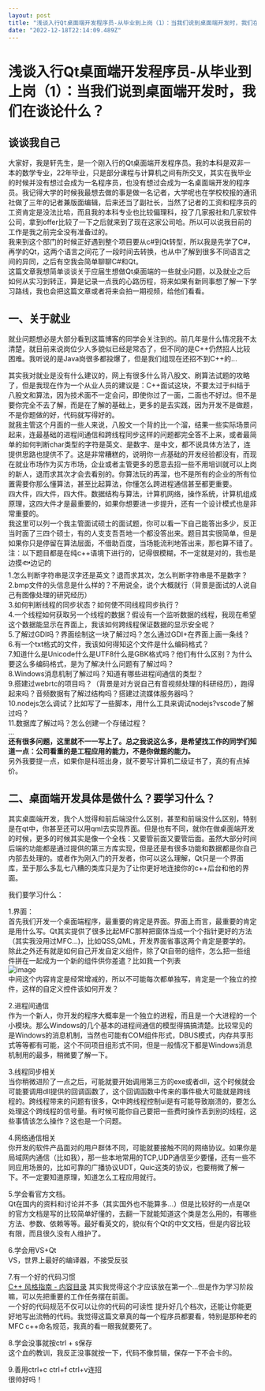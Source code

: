 ```yaml
---
layout: post
title: "浅谈入行Qt桌面端开发程序员-从毕业到上岗（1）：当我们说到桌面端开发时，我们在谈论什么？"
date: "2022-12-18T22:14:09.489Z"
---
```

浅谈入行Qt桌面端开发程序员-从毕业到上岗（1）：当我们说到桌面端开发时，我们在谈论什么？
=============================================

谈谈我自己
-----

大家好，我是轩先生，是一个刚入行的Qt桌面端开发程序员。我的本科是双非一本的数学专业，22年毕业，只是部分课程与计算机之间有所交叉，其实在我毕业的时候并没有想过会成为一名程序员，也没有想过会成为一名桌面端开发的程序员。我记得大学的时候我最想去做的事是做一名记者，大学呢也在学校校报的通讯社做了三年的记者兼版面编辑，后来还当了副社长，当然了记者的工资和程序员的工资肯定是没法比哈，而且我的本科专业也比较偏理科，投了几家报社和几家软件公司，拿到offer比较了一下之后就来到了现在这家公司哈。所以可以说我目前的工作是我之前完全没有准备过的。  
我来到这个部门的时候正好遇到整个项目要从c#到Qt转型，所以我是先学了C#，再学的Qt，这两个语言之间花了一段时间去转换，也从中了解到很多不同语言之间的异同，之后有空我会简单聊聊C#和Qt。  
这篇文章我想简单谈谈关于应届生想做Qt桌面端的一些就业问题，以及就业之后如何从实习到转正，算是记录一点我的心路历程，将来如果有新同事想了解一下学习路线，我也会把这篇文章或者将来会拍一期视频，给他们看看。

一、关于就业
------

就业问题想必是大部分看到这篇博客的同学会关注到的。前几年是什么情况我不太清楚，就目前来说岗位少人多貌似已经是常态了，但不同的是C++仍然招人比较困难。我听说的是Java岗很多都投爆了，但是我们组现在还招不到C++的...

其实我对就业是没有什么建议的，网上有很多什么背八股文、刷算法试题的攻略了，但是我现在作为一个从业人员的建议是：C++面试这块，不要太过于纠结于八股文和算法，因为技术面不一定会问，即使你过了一面，二面也不好过。但不是要你完全不去了解，而是在了解的基础上，更多的是去实践，因为开发不是做题，不是你题做的好，代码就写得好的。  
就我主管这个月面的一些人来说，八股文一个背的比一个溜，结果一些实际场景问起来，连最基础的进程间通信和跨线程同步这样的问题都完全答不上来，或者最简单的如何判断char类型的字符是英文、是数字、是中文，都不说具体方法了，连提供思路也提供不了。这是非常糟糕的，说明你一点基础的开发经验都没有，而现在就业市场作为买方市场，企业或者主管更多的愿意去招一些不用培训就可以上岗的新人，退而求其次才会去看别的。你算法玩的再溜，也不是所有的企业的所有位置需要你那么懂算法，甚至比起算法，你懂怎么跨进程通信甚至都更重要。  
四大件，四大件，四大件。数据结构与算法，计算机网络，操作系统，计算机组成原理，这四大件才是最重要的，如果你想要进一步提升，还有一个设计模式也是非常重要的。  
我这里可以列一个我主管面试硕士的面试题，你可以看一下自己能答出多少，反正当时面了三四个硕士，有的人支支吾吾地一个都没答出来。题目其实很简单，但是如果你只是停留在算法层面，不借助百度，当场能流利地答出来，那也算不错了。  
注：以下题目都是在纯c++语境下进行的，记得很模糊，不一定就是对的，我也是边摸🐟边记的  
1.怎么判断字符串是汉字还是英文？退而求其次，怎么判断字符串是不是数字？  
2.bmp文件的头信息是什么样的？不用说全，说个大概就行（背景是面试的人说自己有图像处理的研究经历）  
3.如何判断线程的同步状态？如何使不同线程同步执行？  
4.一个线程如何获取另一个线程的数据？假设有一个监听数据的线程，我现在希望这个数据能显示在界面上，我该如何跨线程保证数据的显示安全呢？  
5.了解过GDI吗？界面绘制这一块了解过吗？怎么通过GDI+在界面上画一条线？  
6.有一个txt格式的文件，我该如何得知这个文件是什么编码格式？  
7.知道什么是Unicode什么是UTF8什么是GBK格式吗？他们有什么区别？为什么要这么多编码格式，是为了解决什么问题有了解过吗？  
8.Windows消息机制了解过吗？知道有哪些进程间通信的类型？  
9.搭建过webrtc的项目吗？（背景是对方说自己有音视频处理的科研经历），跑得起来吗？音频数据有了解过结构吗？搭建过流媒体服务器吗？  
10.nodejs怎么调试？比如写了一些脚本，用什么工具来调试nodejs?vscode了解过吗？  
11.数据库了解过吗？怎么创建一个存储过程？  
...  
**还有很多问题，这里就不一一写上了。总之我说这么多，是希望找工作的同学们知道一点：公司看重的是工程应用的能力，不是你做题的能力。**  
另外我要提一点，如果你是科班出身，就不要写计算机二级证书了，真的有点掉价。

二、桌面端开发具体是做什么？要学习什么？
--------------------

其实桌面端开发，我个人觉得和前后端没什么区别，甚至和前端没什么区别，特别是在qt中，你甚至还可以用qml去实现界面。但是也有不同，就你在做桌面端开发的时候，更多的时候其实是像一个全栈：又要管前面又要管后面。虽然大部分时间后端的功能都是通过提供的第三方库实现，但是还是有很多功能和数据都是你自己内部去处理的。或者作为刚入门的开发者，你可以这么理解，Qt只是一个界面库，至于那么多乱七八糟的类库只是为了让你更好地连接你的c++后台和他的界面。

我们要学习什么：

1.界面：  
首先我们开发一个桌面端程序，最重要的肯定是界面。界面上而言，最重要的肯定是用什么写。Qt其实提供了很多比起MFC那种把窗体当成一个个指针更好的方法（其实我没用过MFC...)，比如QSS,QML，开发界面省事这两个肯定是要学的。  
除此之外还有就是如何自己开发自定义组件，除了Qt自带的组件，怎么把一些组件拼在一起成为一个新的组件供你差遣？比如我一个列表  
![image](https://img2023.cnblogs.com/blog/3013923/202212/3013923-20221218172656278-596300760.png)  
中间这个内容肯定是经常增减的，所以不可能每次都单独写，肯定是一个独立的控件，这样的自定义控件该如何开发？

2.进程间通信  
作为一个新人，你开发的程序大概率是一个独立的进程，而且是一个大进程的一个小模块。那么Windows的几个基本的进程间通信的模型得搞搞清楚。比较常见的是Windows的消息机制，当然也可能有COM组件形式，DBUS模式，内存共享形式等等都有可能，这个不同项目组形式不同，但是一般情况下都是Windows消息机制用的最多，稍微要了解一下。

3.线程同步相关  
当你稍微进阶了一点之后，可能就要开始调用第三方的exe或者dll，这个时候就会可能要调用dll提供的回调函数了，这个回调函数中传来的事件极大可能就是跨线程的。跨线程带来的问题有很多，Qt中跨线程控制ui是有可能导致崩溃的，要怎么处理这个跨线程的信号量。有时候可能你自己要把一些费时操作丢到别的线程，这些事情该怎么操作？这也是一个问题。

4.网络通信相关  
你开发的软件产品面对的用户群体不同，可能就要接触不同的网络协议。如果你是局域网内通信（比如我），那一些本地常用的TCP,UDP通信至少要懂，还有一些不同应用场景的，比如可靠的广播协议UDT，Quic这类的协议，也要稍微了解一下。不一定要知道原理，知道怎么工程应用就行。

5.学会看官方文档。  
Qt在国内的资料和讨论并不多（其实国外也不能算多...）但是比较好的一点是Qt的官方文档是写的比较简单好懂的，去翻一下就能知道这个类是怎么用的，有哪些方法、参数、依赖等等。最好看英文的，貌似有个Qt的中文文档，但是内容比较有限，而且很久没有人维护了。

6.学会用VS+Qt  
VS，世界上最好的编译器，不接受反驳

7.有一个好的代码习惯  
[C++ 风格指南 - 内容目录](zh-google-styleguide.readthedocs.org/en/latest/google-cpp-styleguide/contents/) 其实我觉得这个才应该放在第一个...但是作为学习阶段嘛，可以先把重要的工作任务摆在前面。  
一个好的代码规范不仅可以让你的代码的可读性 提升好几个档次，还能让你能更好地写出流畅的代码。我觉得这篇文章真的每一个程序员都要看，特别是那种老的MFC c++命名规范，我真的看一眼我就要死了。

8.学会没事就按ctrl + s保存  
这个血的教训，我反正没事就按一下，代码不像剪辑，保存一下不会卡的。

9.善用ctrl+c ctrl+f ctrl+v连招  
很帅好吗！